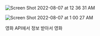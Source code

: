 ![Screen Shot 2022-08-07 at 12 36 31 AM](https://user-images.githubusercontent.com/80827003/183256581-2528b73c-b1c1-4b18-bdb4-8e63d7526ada.png)

![Screen Shot 2022-08-07 at 1 00 27 AM](https://user-images.githubusercontent.com/80827003/183256643-b4bb532f-3775-4fa7-aef1-85e6b27f9054.png)


영화 API에서 정보 받아서 영화 
